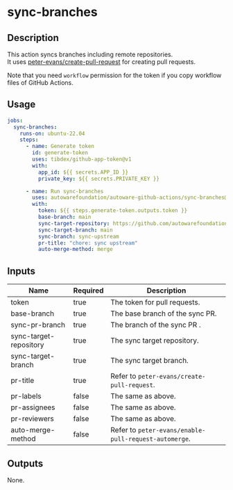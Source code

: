 # sync-branches

## Description

This action syncs branches including remote repositories.  
It uses [peter-evans/create-pull-request](https://github.com/peter-evans/create-pull-request/) for creating pull requests.

Note that you need `workflow` permission for the token if you copy workflow files of GitHub Actions.

## Usage

```yaml
jobs:
  sync-branches:
    runs-on: ubuntu-22.04
    steps:
      - name: Generate token
        id: generate-token
        uses: tibdex/github-app-token@v1
        with:
          app_id: ${{ secrets.APP_ID }}
          private_key: ${{ secrets.PRIVATE_KEY }}

      - name: Run sync-branches
        uses: autowarefoundation/autoware-github-actions/sync-branches@v1
        with:
          token: ${{ steps.generate-token.outputs.token }}
          base-branch: main
          sync-target-repository: https://github.com/autowarefoundation/autoware.git
          sync-target-branch: main
          sync-branch: sync-upstream
          pr-title: "chore: sync upstream"
          auto-merge-method: merge
```

## Inputs

| Name                   | Required | Description                                           |
| ---------------------- | -------- | ----------------------------------------------------- |
| token                  | true     | The token for pull requests.                          |
| base-branch            | true     | The base branch of the sync PR.                       |
| sync-pr-branch         | true     | The branch of the sync PR .                           |
| sync-target-repository | true     | The sync target repository.                           |
| sync-target-branch     | true     | The sync target branch.                               |
| pr-title               | true     | Refer to `peter-evans/create-pull-request`.           |
| pr-labels              | false    | The same as above.                                    |
| pr-assignees           | false    | The same as above.                                    |
| pr-reviewers           | false    | The same as above.                                    |
| auto-merge-method      | false    | Refer to `peter-evans/enable-pull-request-automerge`. |

## Outputs

None.
